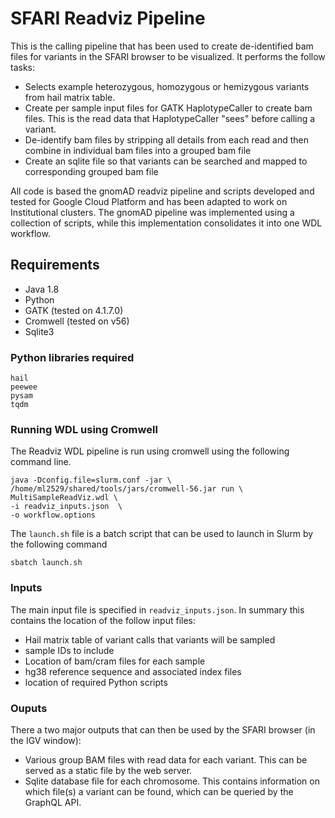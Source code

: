 # SFARI Readviz Pipeline
This is the calling pipeline that has been used to create de-identified bam files for variants in the SFARI browser to be visualized. It performs the follow tasks:
* Selects example heterozygous, homozygous or hemizygous variants from hail matrix table.
* Create per sample input files for GATK HaplotypeCaller to create bam files. This is the read data that HaplotypeCaller "sees" before calling a variant. 
* De-identify bam files by stripping all details from each read and then combine in individual bam files into a grouped bam file
* Create an sqlite file so that variants can be searched and mapped to corresponding grouped bam file 

All code is based the gnomAD readviz pipeline and scripts developed and tested for Google Cloud Platform and has been adapted to work on Institutional clusters. The gnomAD pipeline was implemented using a collection of scripts, while this implementation consolidates it into one WDL workflow.

## Requirements

* Java 1.8
* Python
* GATK (tested on 4.1.7.0)
* Cromwell (tested on v56)
* Sqlite3

### Python libraries required
```
hail
peewee
pysam
tqdm
```

### Running WDL using Cromwell
The Readviz WDL pipeline is run using cromwell using the following command line.
```
java -Dconfig.file=slurm.conf -jar \
/home/ml2529/shared/tools/jars/cromwell-56.jar run \
MultiSampleReadViz.wdl \
-i readviz_inputs.json  \
-o workflow.options

```

The `launch.sh` file is a batch script that can be used to launch in Slurm by the following command  
```
sbatch launch.sh
```

### Inputs
The main input file is specified in `readviz_inputs.json`. In summary this contains the location of the follow input files:
* Hail matrix table of variant calls that variants will be sampled
* sample IDs to include
* Location of bam/cram files for each sample
* hg38 reference sequence and associated index files
* location of required Python scripts

### Ouputs
There a two major outputs that can then be used by the SFARI browser (in the IGV window):
* Various group BAM files with read data for each variant. This can be served as a static file by the web server.
* Sqlite database file for each chromosome. This contains information on which file(s) a variant can be found, which can be queried by the GraphQL API.










